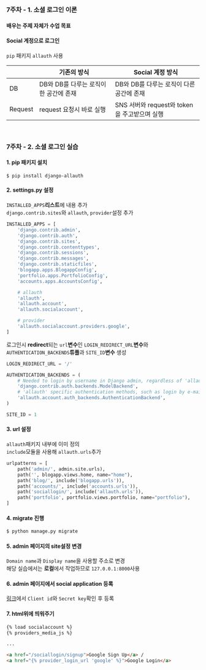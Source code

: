### 7주차 - 1. 소셜 로그인 이론

#### 배우는 주제 자체가 수업 목표

#### Social 계정으로 로그인
`pip` 패키지 `allauth` 사용

|         | 기존의 방식                            | Social 계정 방식                             |
| ------- | -------------------------------------- | -------------------------------------------- |
| DB      | DB와 DB를 다루는 로직이 한 공간에 존재 | DB와 DB를 다루는 로직이 다른 공간에 존재     |
| Request | request 요청시 바로 실행               | SNS 서버와 request와 token을 주고받으며 실행 |

<br/>

### 7주차 - 2. 소셜 로그인 실습

#### 1. pip 패키지 설치
```
$ pip install django-allauth
```

#### 2. settings.py 설정
`INSTALLED_APPS`**리스트**에 내용 추가<br/>
`django.contrib.sites`와 `allauth`, `provider`설정 추가
```python
INSTALLED_APPS = [
    'django.contrib.admin',
    'django.contrib.auth',
    'django.contrib.sites',
    'django.contrib.contenttypes',
    'django.contrib.sessions',
    'django.contrib.messages',
    'django.contrib.staticfiles',
    'blogapp.apps.BlogappConfig',
    'portfolio.apps.PortfolioConfig',
    'accounts.apps.AccountsConfig',

    # allauth
    'allauth',
    'allauth.account',
    'allauth.socialaccount',

    # provider
    'allauth.socialaccount.providers.google',
]
```

로그인시 **redirect**되는 `url`**변수**인 `LOGIN_REDIRECT_URL`**변수**와<br/>
`AUTHENTICATION_BACKENDS`**튜플**과 `SITE_ID`**변수** 생성
```python
LOGIN_REDIRECT_URL = '/'

AUTHENTICATION_BACKENDS = (
    # Needed to login by username in Django admin, regardless of 'allauth'
    'django.contrib.auth.backends.ModelBackend',
    # 'allauth' specific authentication methods, such as login by e-mail
    'allauth.account.auth_backends.AuthenticationBackend',
)

SITE_ID = 1
```

#### 3. url 설정
`allauth`패키지 내부에 이미 정의<br/>
`include`모듈을 사용해 `allauth.urls`추가
```python
urlpatterns = [
    path('admin/', admin.site.urls),
    path('', blogapp.views.home, name="home"),
    path('blog/', include('blogapp.urls')),
    path('accounts/', include('accounts.urls')),
    path('sociallogin/', include('allauth.urls')),
    path('portfolio', portfolio.views.portfolio, name="portfolio"),
]
```

#### 4. migrate 진행
```python
$ python manage.py migrate
```

#### 5. admin 페이지의 site설정 변경
`Domain name`과 `Display name`을 사용할 주소로 변경<br/>
해당 실습에서는 **로컬**에서 작업하므로 `127.0.0.1:8000`사용

#### 6. admin 페이지에서 social application 등록
[링크](https://console.developers.google.com)에서 `Client id`와 `Secret key`확인 후 등록

#### 7. html위에 띄워주기
```html
{% load socialaccount %}
{% providers_media_js %}

...

<a href="/sociallogin/signup">Google Sign Up</a> /
<a href="{% provider_login_url 'google' %}">Google Login</a>
```

